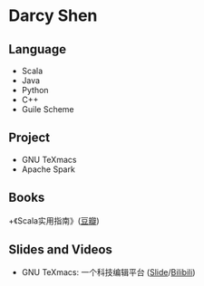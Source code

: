 # Darcy Shen
## Language
+ Scala
+ Java
+ Python
+ C++
+ Guile Scheme

## Project
+ GNU TeXmacs
+ Apache Spark

## Books
+《Scala实用指南》([豆瓣](https://book.douban.com/subject/30249691/))

## Slides and Videos
+ GNU TeXmacs: 一个科技编辑平台 ([Slide](https://www.slidestalk.com/u282/GNUTeXmacsSFD2019)/[Bilibili](https://www.bilibili.com/video/BV19741167ik))
